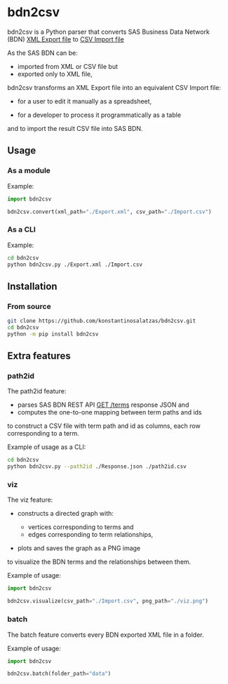 # bdn2csv

bdn2csv is a Python parser that converts SAS Business Data Network (BDN) [XML Export file](https://documentation.sas.com/doc/en/dmbdncdc/3.4/dmbdnug/p1i96sdnpsi8nfn1gvk7xwgq523f.htm) to [CSV Import file](https://documentation.sas.com/doc/en/dmbdncdc/3.4/dmbdnug/n0dea2xoblxbprn0z40drf6zadtr.htm)

As the SAS BDN can be:

* imported from XML or CSV file but
* exported only to XML file,

bdn2csv transforms an XML Export file into an equivalent CSV Import file:

* for a user to edit it manually as a spreadsheet,

* for a developer to process it programmatically as a table

and to import the result CSV file into SAS BDN.

## Usage

### As a module

Example:

```py
import bdn2csv

bdn2csv.convert(xml_path="./Export.xml", csv_path="./Import.csv")
```

### As a CLI

Example:

```sh
cd bdn2csv
python bdn2csv.py ./Export.xml ./Import.csv
```

## Installation

### From source

```sh
git clone https://github.com/konstantinosalatzas/bdn2csv.git
cd bdn2csv
python -m pip install bdn2csv
```

## Extra features

### path2id

The path2id feature:

* parses SAS BDN REST API [GET /terms](https://support.sas.com/documentation/onlinedoc/dmbdn/HTML/Default.htm#Resources.html%3FTocPath%3D_____3) response JSON and
* computes the one-to-one mapping between term paths and ids

to construct a CSV file with term path and id as columns, each row corresponding to a term.

Example of usage as a CLI:

```sh
cd bdn2csv
python bdn2csv.py --path2id ./Response.json ./path2id.csv
```

### viz

The viz feature:

* constructs a directed graph with:
  - vertices corresponding to terms and
  - edges corresponding to term relationships,

* plots and saves the graph as a PNG image

to visualize the BDN terms and the relationships between them.

Example of usage:

```py
import bdn2csv

bdn2csv.visualize(csv_path="./Import.csv", png_path="./viz.png")
```

### batch

The batch feature converts every BDN exported XML file in a folder.

Example of usage:

```py
import bdn2csv

bdn2csv.batch(folder_path="data")
```
